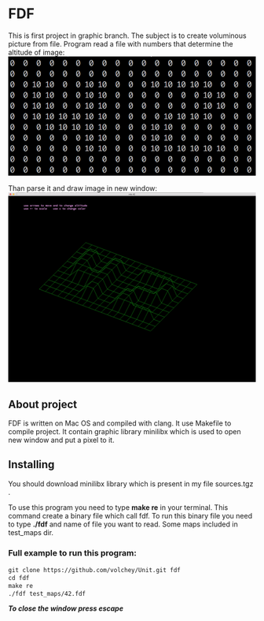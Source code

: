 # FDF
This is first project in graphic branch.
The subject is to create voluminous picture from file.
Program read a file with numbers that determine the altitude of image:
![alt text](https://github.com/volchey/Unit/blob/master/fdf/42map.png?raw=true)

Than parse it and draw image in new window:
![alt text](https://github.com/volchey/Unit/blob/master/fdf/42map_result.png?raw=true)
## About project
FDF is written on Mac OS and compiled with clang. It use Makefile to compile project. It contain graphic library minilibx which is used to open new window and put a pixel to it.
## Installing
You should download minilibx library which is present in my file sources.tgz .

To use this program you need to type **make re** in your terminal. This command create a binary file which call fdf.
To run this binary file you need to type **./fdf** and name of file you want to read.
Some maps included in test_maps dir.
### Full example to run this program:
```
git clone https://github.com/volchey/Unit.git fdf
cd fdf
make re
./fdf test_maps/42.fdf
```
**_To close the window press escape_**
